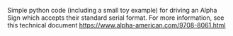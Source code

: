 Simple python code (including a small toy example) for driving an Alpha Sign which accepts their standard serial format. For more information, see this technical document https://www.alpha-american.com/9708-8061.html
